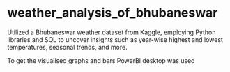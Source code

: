 # weather_analysis_of_bhubaneswar
Utilized a Bhubaneswar weather dataset from Kaggle, employing Python libraries and SQL to uncover insights such as year-wise highest and lowest temperatures, seasonal trends, and more.

To get the visualised graphs and bars PowerBi desktop was used
